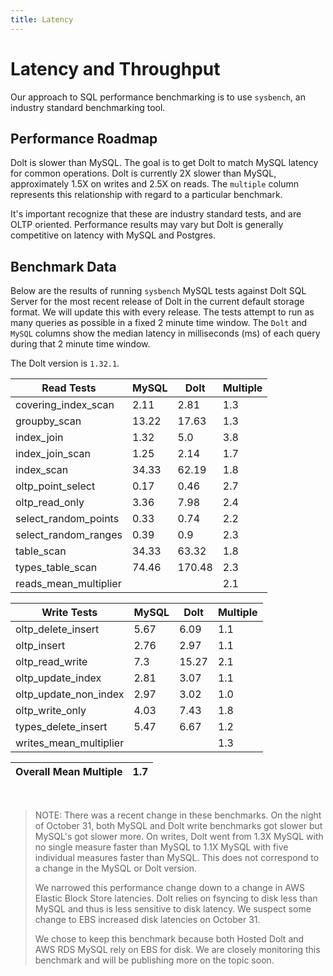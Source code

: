 ```yaml
---
title: Latency
---
```


# Latency and Throughput

Our approach to SQL performance benchmarking is to use `sysbench`, an
industry standard benchmarking tool.

## Performance Roadmap

Dolt is slower than MySQL. The goal is to get Dolt to match 
MySQL latency for common operations. Dolt is currently 2X slower 
than MySQL, approximately 1.5X on writes and 2.5X on reads. The 
`multiple` column represents this relationship with regard to a 
particular benchmark.

It's important recognize that these are industry standard tests, and
are OLTP oriented. Performance results may vary but Dolt is 
generally competitive on latency with MySQL and Postgres.

## Benchmark Data

Below are the results of running `sysbench` MySQL tests against Dolt
SQL Server for the most recent release of Dolt in the current default 
storage format. We will update this with every release. The tests 
attempt to run as many queries as possible in a fixed 2 minute time 
window. The `Dolt` and `MySQL` columns show the median latency in 
milliseconds (ms) of each query during that 2 minute time window.

The Dolt version is `1.32.1`.

<!-- START___DOLT___LATENCY_RESULTS_TABLE -->
|       Read Tests        | MySQL |  Dolt  | Multiple |
|-------------------------|-------|--------|----------|
| covering\_index\_scan   |  2.11 |   2.81 |      1.3 |
| groupby\_scan           | 13.22 |  17.63 |      1.3 |
| index\_join             |  1.32 |    5.0 |      3.8 |
| index\_join\_scan       |  1.25 |   2.14 |      1.7 |
| index\_scan             | 34.33 |  62.19 |      1.8 |
| oltp\_point\_select     |  0.17 |   0.46 |      2.7 |
| oltp\_read\_only        |  3.36 |   7.98 |      2.4 |
| select\_random\_points  |  0.33 |   0.74 |      2.2 |
| select\_random\_ranges  |  0.39 |    0.9 |      2.3 |
| table\_scan             | 34.33 |  63.32 |      1.8 |
| types\_table\_scan      | 74.46 | 170.48 |      2.3 |
| reads\_mean\_multiplier |       |        |      2.1 |

|       Write Tests        | MySQL | Dolt  | Multiple |
|--------------------------|-------|-------|----------|
| oltp\_delete\_insert     |  5.67 |  6.09 |      1.1 |
| oltp\_insert             |  2.76 |  2.97 |      1.1 |
| oltp\_read\_write        |   7.3 | 15.27 |      2.1 |
| oltp\_update\_index      |  2.81 |  3.07 |      1.1 |
| oltp\_update\_non\_index |  2.97 |  3.02 |      1.0 |
| oltp\_write\_only        |  4.03 |  7.43 |      1.8 |
| types\_delete\_insert    |  5.47 |  6.67 |      1.2 |
| writes\_mean\_multiplier |       |       |      1.3 |

| Overall Mean Multiple | 1.7 |
|-----------------------|-----|
<!-- END___DOLT___LATENCY_RESULTS_TABLE -->
<br/>

> NOTE: There was a recent change in these benchmarks.
> On the night of October 31, both MySQL and Dolt write benchmarks
> got slower but MySQL's got slower more. On writes, Dolt went from 1.3X MySQL
> with no single measure faster than MySQL to 1.1X MySQL with five
> individual measures faster than MySQL. This does not correspond to a
> change in the MySQL or Dolt version.
>
> We narrowed this performance change down to a change
> in AWS Elastic Block Store latencies. Dolt relies on fsyncing
> to disk less than MySQL and thus is less sensitive to disk latency.
> We suspect some change to EBS increased disk latencies on October 31.
> 
> We chose to keep this benchmark because both Hosted Dolt and AWS RDS
> MySQL rely on EBS for disk. We are closely monitoring this benchmark and
> will be publishing more on the topic soon. 
